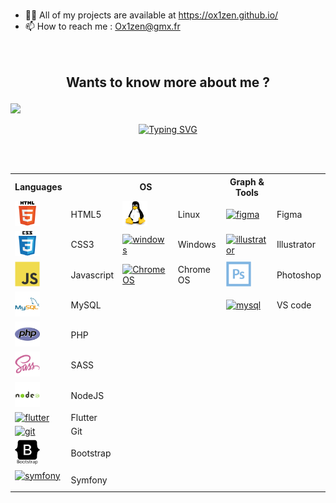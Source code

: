 <!-- # <p>Hi I'm Remy [Junior Fullstack Web Developer]</p> -->
 <img src="./Ox1zen Banner large.svg" alt=""> 

 - 👨‍💻 All of my projects are available at https://ox1zen.github.io/
- 📫 How to reach me : Ox1zen@gmx.fr
<br><br><br>

## <p align="center">Wants to know more about me ?</p>
<img src="https://user-images.githubusercontent.com/73097560/115834477-dbab4500-a447-11eb-908a-139a6edaec5c.gif">

<p align="center"><a href="https://git.io/typing-svg"><img src="https://readme-typing-svg.demolab.com?font=Fira+Code&size=18&duration=3000&pause=500&center=true&vCenter=true&width=435&lines=Always+Learn+New+Things;Love+Coding;Enjoy+Graphic+Design;Currently+Learning+Flutter" alt="Typing SVG" /></a>


<br><br>

<table align="center">
<tr>
    <th>Languages</th>
    <th></th> <!-- -->
    <th>OS</th>
    <th></th> <!-- -->
    <th>Graph & Tools</th>
    <th></th>
</tr>
<tr>
    <td><a href="https://www.w3.org/html/" target="_blank" rel="noreferrer"> <img src="https://raw.githubusercontent.com/devicons/devicon/master/icons/html5/html5-original-wordmark.svg" alt="html5" width="40" height="40"/></td>
    <td>HTML5</td> <!-- -->
    <td><a href="https://www.linux.org/" target="_blank" rel="noreferrer"> <img src="https://raw.githubusercontent.com/devicons/devicon/master/icons/linux/linux-original.svg" alt="linux" width="40" height="40"/></a> </td>
    <td>Linux</td> <!-- -->
    <td><a href="https://www.figma.com/" target="_blank" rel="noreferrer"> <img src="https://www.vectorlogo.zone/logos/figma/figma-icon.svg" alt="figma" width="40" height="40"/></a></td>
    <td>Figma</td>
</tr>
<tr>
    <td><a href="https://www.w3schools.com/css/" target="_blank" rel="noreferrer"> <img src="https://raw.githubusercontent.com/devicons/devicon/master/icons/css3/css3-original-wordmark.svg" alt="css3" width="40" height="40"/> </a></td>
    <td>CSS3</td> <!-- -->
    <td><a href="https://www.microsoft.com/" target="_blank" rel="noreferrer"><img src="https://cdn.jsdelivr.net/gh/devicons/devicon/icons/windows8/windows8-original.svg" alt="windows" width="40" height="40"/></td>
    <td>Windows</td> <!-- -->
    <td><a href="https://www.adobe.com/in/products/illustrator.html" target="_blank" rel="noreferrer"> <img src="https://www.vectorlogo.zone/logos/adobe_illustrator/adobe_illustrator-icon.svg" alt="illustrator" width="40" height="40"/></a></td>
    <td>Illustrator</td>
</tr>
<tr>
    <td><a href="https://developer.mozilla.org/en-US/docs/Web/JavaScript" target="_blank" rel="noreferrer"> <img src="https://raw.githubusercontent.com/devicons/devicon/master/icons/javascript/javascript-original.svg" alt="javascript" width="40" height="40"/> </a></td>
    <td>Javascript</td> <!-- -->
    <td><a href="https://www.google.com/intl/eng_eng/chromebook/chrome-os/" target="_blank" rel="noreferrer"><img src="https://cdn.jsdelivr.net/gh/devicons/devicon/icons/chrome/chrome-original.svg" alt="ChromeOS" width="40" height="40"/></a></td>
    <td>Chrome OS</td> <!-- -->
    <td><a href="https://www.photoshop.com/en" target="_blank" rel="noreferrer"> <img src="https://raw.githubusercontent.com/devicons/devicon/master/icons/photoshop/photoshop-line.svg" alt="photoshop" width="40" height="40"/> </a></td>
    <td>Photoshop</td>
</tr>
<tr>
    <td><a href="https://www.mysql.com/" target="_blank" rel="noreferrer"> <img src="https://raw.githubusercontent.com/devicons/devicon/master/icons/mysql/mysql-original-wordmark.svg" alt="mysql" width="40" height="40"/> </a> </td>
    <td> MySQL</td> <!-- -->
    <td><!-- OS --></td>
    <td></td> <!-- -->
    <td><a href="https://code.visualstudio.com/" target="_blank" rel="noreferrer"><img src="https://cdn.jsdelivr.net/gh/devicons/devicon/icons/vscode/vscode-original.svg" alt="mysql" width="40" height="40"/></a></td>
    <td>VS code</td>
</tr>
<tr>
    <td><a href="https://www.php.net" target="_blank" rel="noreferrer"> <img src="https://raw.githubusercontent.com/devicons/devicon/master/icons/php/php-original.svg" alt="php" width="40" height="40"/> </a> </td>
    <td>PHP</td> <!-- -->
    <td><!-- OS --></td>
    <td></td> <!-- -->
    <td><!-- Graph Tools --></td>
    <td></td>
</tr>
<tr>
    <td><a href="https://sass-lang.com" target="_blank" rel="noreferrer"> <img src="https://raw.githubusercontent.com/devicons/devicon/master/icons/sass/sass-original.svg" alt="sass" width="40" height="40"/> </a> </td>
    <td>SASS</td> <!-- -->
    <td><!-- OS --></td>
    <td></td> <!-- -->
    <td><!-- Graph Tools --></td>
    <td></td>
</tr>
<tr>
    <td><a href="https://nodejs.org" target="_blank" rel="noreferrer"> <img src="https://raw.githubusercontent.com/devicons/devicon/master/icons/nodejs/nodejs-original-wordmark.svg" alt="nodejs" width="40" height="40"/></a></td>
    <td>NodeJS</td> <!-- -->
    <td><!-- OS --></td>
    <td></td> <!-- -->
    <td><!-- Graph Tools --></td>
    <td></td>
</tr>
<tr>
    <td><a href="https://flutter.dev" target="_blank" rel="noreferrer"> <img src="https://www.vectorlogo.zone/logos/flutterio/flutterio-icon.svg" alt="flutter" width="40" height="40"/></a></td>
    <td>Flutter</td> <!-- -->
    <td><!-- OS --></td>
    <td></td> <!-- -->
    <td><!-- Graph Tools --></td>
    <td></td>
</tr>
<tr>
    <td><a href="https://git-scm.com/" target="_blank" rel="noreferrer"> <img src="https://www.vectorlogo.zone/logos/git-scm/git-scm-icon.svg" alt="git" width="40" height="40"/></a></td>
    <td>Git</td> <!-- -->
    <td><!-- OS --></td>
    <td></td> <!-- -->
    <td><!-- Graph Tools --></td>
    <td></td>
</tr>
<tr>
    <td><a href="https://getbootstrap.com" target="_blank" rel="noreferrer"> <img src="https://raw.githubusercontent.com/devicons/devicon/master/icons/bootstrap/bootstrap-plain-wordmark.svg" alt="bootstrap" width="40" height="40"/></a> </td>
    <td>Bootstrap</td> <!-- -->
    <td><!-- OS --></td>
    <td></td> <!-- -->
    <td><!-- Graph Tools --></td>
    <td></td>
</tr>
<tr>
    <td><a href="https://symfony.com" target="_blank" rel="noreferrer"> <img src="https://symfony.com/logos/symfony_black_03.svg" alt="symfony" width="40" height="40"/> </a></p></td>
    <td>Symfony</td> <!-- -->
    <td><!-- OS --></td>
    <td></td> <!-- -->
    <td><!-- Graph Tools --></td>
    <td></td>
</tr>
</table>

<!-- <img src="https://github.com/Ox1zen/Portfolio/blob/main/assets/images/ox1zen-Banner.webp" />
<p align="center">

</p align="center"> -->


<!-- <p align="left">
<a href="https://dev.to/ox1zen" target="blank"><img align="center" src="https://raw.githubusercontent.com/rahuldkjain/github-profile-readme-generator/master/src/images/icons/Social/devto.svg" alt="ox1zen" height="30" width="40" /></a>
<a href="https://twitter.com/ox1zen" target="blank"><img align="center" src="https://raw.githubusercontent.com/rahuldkjain/github-profile-readme-generator/master/src/images/icons/Social/twitter.svg" alt="ox1zen" height="30" width="40" /></a>
<a href="https://dribbble.com/ox1zen" target="blank"><img align="center" src="https://raw.githubusercontent.com/rahuldkjain/github-profile-readme-generator/master/src/images/icons/Social/dribbble.svg" alt="ox1zen" height="30" width="40" /></a>
</p> -->



